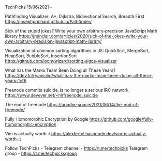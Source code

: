 TechPicks 15/06/2021 -

Pathfinding Visualizer: A*, Dijkstra, Bidirectional Search, Breadth First
https://josephprichard.github.io/Pathfinder/

Sick of the stupid jokes? Write your own arbitrary-precision JavaScript Math library
https://jrsinclair.com/articles/2020/sick-of-the-jokes-write-your-own-arbitrary-precision-javascript-math-library/

Visualization of common sorting algorithms in JS: QuickSort, MergeSort, HeapSort, BubbleSort, InsertionSort
https://github.com/loonywizard/sorting-algos-visualizer

What has the Marko Team Been Doing all These Years?
https://dev.to/ryansolid/what-has-the-marko-team-been-doing-all-these-years-1cf6

Freenode commits suicide, is no longer a serious IRC network
https://www.devever.net/~hl/freenode_suicide

The end of freenode
https://ariadne.space/2021/06/14/the-end-of-freenode/

Fully Homomorphic Encryption by Google
https://github.com/google/fully-homomorphic-encryption

Vim is actually worth it
https://alexfertel.hashnode.dev/vim-is-actually-worth-it

Follow TechPicks -
Telegram channel - https://t.me/techpicks
Telegram group - https://t.me/techpicksgroup